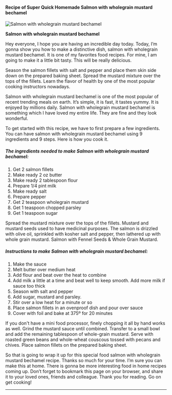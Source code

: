             

#### Recipe of Super Quick Homemade Salmon with wholegrain mustard bechamel

![Salmon with wholegrain mustard bechamel](https://img-global.cpcdn.com/recipes/f7ebddaafb647d4b/751x532cq70/salmon-with-wholegrain-mustard-bechamel-recipe-main-photo.jpg)

**Salmon with wholegrain mustard bechamel**

Hey everyone, I hope you are having an incredible day today. Today, I’m gonna show you how to make a distinctive dish, salmon with wholegrain mustard bechamel. It is one of my favorites food recipes. For mine, I am going to make it a little bit tasty. This will be really delicious.

Season the salmon fillets with salt and pepper and place them skin side down on the prepared baking sheet. Spread the mustard mixture over the tops of the fillets. Learn the flavor of health by one of the most popular cooking instructors nowadays.

Salmon with wholegrain mustard bechamel is one of the most popular of recent trending meals on earth. It’s simple, it is fast, it tastes yummy. It is enjoyed by millions daily. Salmon with wholegrain mustard bechamel is something which I have loved my entire life. They are fine and they look wonderful.

To get started with this recipe, we have to first prepare a few ingredients. You can have salmon with wholegrain mustard bechamel using 9 ingredients and 9 steps. Here is how you cook it.

##### The ingredients needed to make Salmon with wholegrain mustard bechamel:

1.  Get 2 salmon fillets
2.  Make ready 2 oz butter
3.  Make ready 2 tablespoon flour
4.  Prepare 1/4 pint milk
5.  Make ready salt
6.  Prepare pepper
7.  Get 2 teaspoon wholegrain mustard
8.  Get 1 teaspoon chopped parsley
9.  Get 1 teaspoon sugar

Spread the mustard mixture over the tops of the fillets. Mustard and mustard seeds used to have medicinal purposes. The salmon is drizzled with olive oil, sprinkled with kosher salt and pepper, then lathered up with whole grain mustard. Salmon with Fennel Seeds & Whole Grain Mustard.

##### Instructions to make Salmon with wholegrain mustard bechamel:

1.  Make the sauce
2.  Melt butter over medium heat
3.  Add flour and beat over the heat to combine
4.  Add milk a little at a time and beat well to keep smooth. Add more milk if sauce too thick
5.  Season with salt and pepper
6.  Add sugar, mustard and parsley.
7.  Stir over a low heat for a minute or so
8.  Place salmon fillets in an ovenproof dish and pour over sauce
9.  Cover with foil and bake at 375º for 20 minutes

If you don't have a mini food processor, finely chopping it all by hand works as well. Grind the mustard sauce until combined. Transfer to a small bowl and add the remaining tablespoon of whole-grain mustard. Serve with roasted green beans and whole-wheat couscous tossed with pecans and chives. Place salmon fillets on the prepared baking sheet.

So that is going to wrap it up for this special food salmon with wholegrain mustard bechamel recipe. Thanks so much for your time. I’m sure you can make this at home. There is gonna be more interesting food in home recipes coming up. Don’t forget to bookmark this page on your browser, and share it to your loved ones, friends and colleague. Thank you for reading. Go on get cooking!

* * *